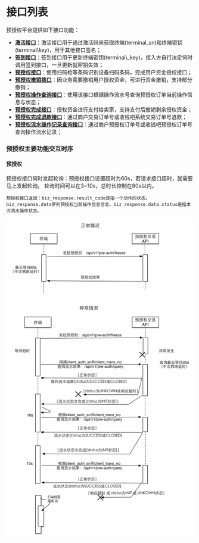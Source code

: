 # 接口列表

预授权平台提供如下接口功能：

* [**激活接口**](/api/interface/activate.md)：激活接口用于通过激活码来获取终端\(terminal_sn\)和终端密钥\(terminal\\_key_\)，用于其他接口签名；
* [**签到接口**](/api/interface/checkin.md)：签到接口用于更新终端密钥\(terminal\\_key\)，接入方自行决定何时调用签到接口，一旦更新就密钥失效；
* [**预授权接口**](/api/interface/freeze.md)：使用扫码枪等条码识别设备扫码条码，完成用户资金授权接口；
* [**预授权撤销接口**](/api/interface/cancel.md)：因业务需要撤销用户授权资金，可进行资金撤销，支持部分撤销；
* [**预授权操作查询接口**](/api/interface/query.md)：使用该接口根据操作流水号查询预授权订单当前操作信息与状态；
* [**预授权完成接口**](/api/interface/pay.md)：授权资金进行支付给卖家，支持支付后撤销剩余授权资金；
* [**预授权完成退款接口**](/api/interface/refund.md)：通过商户交易订单号或收钱吧系统交易订单号退款；
* [**预授权流水操作记录查询接口**](/api/interface/query_trans.md)：通过商户预授权订单号或收钱吧预授权订单号查询操作流水记录；


### 预授权主要功能交互时序

#### 预授权

预授权接口何时发起轮询：预授权接口设置超时为60s，若请求接口超时，就需要马上发起轮询。
轮询时间可以在3~10s，总时长控制在80s以内。

```
预授权接口返回：biz_response.result_code是指一个动作的状态。biz_response.data罗列预授权当前操作信息信息，biz_response.data.status是指本次流水操作状态。
```


![](../img/freeze_sd.png)







